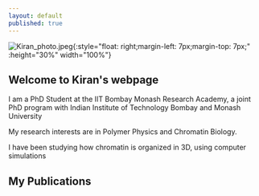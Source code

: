 ```yaml
---
layout: default
published: true
---
```

![Kiran_photo.jpeg]({{site.baseurl}}/Kiran_photo.jpeg){:style="float: right;margin-left: 7px;margin-top: 7px;" :height="30%" width="100%"} 



## Welcome to Kiran's webpage

I am a PhD Student at the IIT Bombay Monash Research Academy, a joint PhD program with Indian Institute of Technology Bombay and Monash University

My research interests are in Polymer Physics and Chromatin Biology.

I have been studying how chromatin is organized in 3D, using computer simulations

## My Publications



